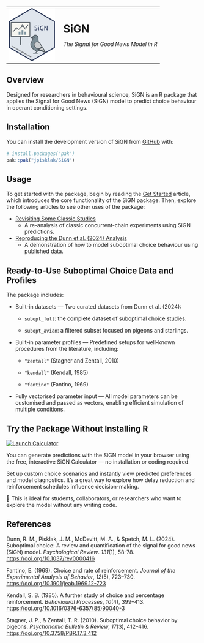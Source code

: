 
<!-- README.md is generated from README.Rmd. Please edit that file -->

<table>

<tr>

<td style="vertical-align: middle;">

<a href="https://jpisklak.github.io/SiGN/">
<img src="man/figures/logo.png" width="120"/> </a>
</td>

<td style="vertical-align: middle; padding-left: 15px;">

<!-- <h2>**SiGN**</h2> -->

<span style="font-size: 200%; font-weight: bold;">SiGN</span>
<p>

<em>The Signal for Good News Model in R</em>
</p>

</td>

</tr>

</table>

<!-- # SiGN <a href="https://jpisklak.github.io/SiGN/"><img src="man/figures/logo.png" align="right" height="139" alt="SiGN website" /></a> -->

<!-- badges: start -->

<!-- badges: end -->

## Overview

Designed for researchers in behavioural science, SiGN is an R package
that applies the Signal for Good News (SiGN) model to predict choice
behaviour in operant conditioning settings.

## Installation

You can install the development version of SiGN from
[GitHub](https://github.com/) with:

``` r
# install.packages("pak")
pak::pak("jpisklak/SiGN")
```

## Usage

To get started with the package, begin by reading the [Get
Started](articles/SiGN.html) article, which introduces the core
functionality of the SiGN package. Then, explore the following articles
to see other uses of the package:

- [Revisiting Some Classic Studies](articles/squires_fantino.html)
  - A re-analysis of classic concurrent-chain experiments using SiGN
    predictions.
- [Reproducing the Dunn et al. (2024)
  Analysis](articles/suboptimal_data.html)
  - A demonstration of how to model suboptimal choice behaviour using
    published data.

## Ready-to-Use Suboptimal Choice Data and Profiles

The package includes:

- Built-in datasets — Two curated datasets from Dunn et al. (2024):

  - `subopt_full`: the complete dataset of suboptimal choice studies.

  - `subopt_avian`: a filtered subset focused on pigeons and starlings.

- Built-in parameter profiles — Predefined setups for well-known
  procedures from the literature, including:

  - `"zentall"` (Stagner and Zentall, 2010)

  - `"kendall"` (Kendall, 1985)

  - `"fantino"` (Fantino, 1969)

- Fully vectorised parameter input — All model parameters can be
  customised and passed as vectors, enabling efficient simulation of
  multiple conditions.

## Try the Package Without Installing R

[![Launch
Calculator](https://img.shields.io/badge/try%20it-online%20calculator-brightgreen)](https://jpisklak.shinyapps.io/SiGN_Calc/)

You can generate predictions with the SiGN model in your browser using
the free, interactive SiGN Calculator — no installation or coding
required.

Set up custom choice scenarios and instantly view predicted preferences
and model diagnostics. It’s a great way to explore how delay reduction
and reinforcement schedules influence decision-making.

📎 This is ideal for students, collaborators, or researchers who want to
explore the model without any writing code.

## References

Dunn, R. M., Pisklak, J. M., McDevitt, M. A., & Spetch, M. L. (2024).
Suboptimal choice: A review and quantification of the signal for good
news (SiGN) model. *Psychological Review*. *131*(1), 58-78.
<https://doi.org/10.1037/rev0000416>

Fantino, E. (1969). Choice and rate of reinforcement. *Journal of the
Experimental Analysis of Behavior*, *12*(5), 723–730.
<https://doi.org/10.1901/jeab.1969.12-723>

Kendall, S. B. (1985). A further study of choice and percentage
reinforcement. *Behavioural Processes*, *10*(4), 399–413.
<https://doi.org/10.1016/0376-6357(85)90040-3>

Stagner, J. P., & Zentall, T. R. (2010). Suboptimal choice behavior by
pigeons. *Psychonomic Bulletin & Review*, *17*(3), 412–416.
<https://doi.org/10.3758/PBR.17.3.412>
